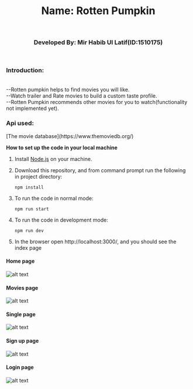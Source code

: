 <div align="center">
<h1>Name: Rotten Pumpkin</h1><br>
<h3>Developed By: Mir Habib Ul Latif(ID:1510175)</h3><br>
</div>

<h3>Introduction: </h3>
<br>
--Rotten pumpkin helps to find movies you will like.<br>
--Watch trailer and Rate movies to build a custom taste profile.<br>
--Rotten Pumpkin recommends other movies for you to watch(functionality not implemented yet).<br>

<h3>Api used:</h3>
[The movie database](https://www.themoviedb.org/)

**How to set up the code in your local machine**

1. Install [Node.js](https://nodejs.org/en/download/) on your machine.



2. Download this repository, and from command prompt run the following in project directory:

   `npm install`



3. To run the code in normal mode:

    `npm run start`


4. To run the code in development mode:

    `npm run dev`

    
5. In the browser open http://localhost:3000/, and you should see the index page



#### Home page
![alt text](https://github.com/mirsahib/Rotten-Pumpkin/blob/master/images/index.jpeg)
#### Movies page
![alt text](https://github.com/mirsahib/Rotten-Pumpkin/blob/master/images/movies.jpeg)

#### Single page
![alt text](https://github.com/mirsahib/Rotten-Pumpkin/blob/master/images/single.jpeg)

#### Sign up page
![alt text](https://github.com/mirsahib/Rotten-Pumpkin/blob/master/images/signup.png)

#### Login page
![alt text](https://github.com/mirsahib/Rotten-Pumpkin/blob/master/images/login.png)
